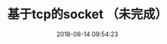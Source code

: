 ---
title: 基于tcp的socket （未完成）
date: 2018-08-14 09:54:23
tags: [Http, Tcp]
categories: [Http]
description: 基于tcp的socket，在node中应用
---